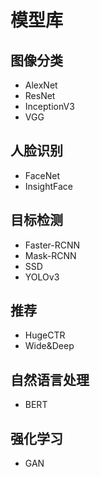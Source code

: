 # 模型库

## 图像分类
  * AlexNet
  * ResNet
  * InceptionV3
  * VGG

## 人脸识别
  * FaceNet
  * InsightFace

## 目标检测
  * Faster-RCNN
  * Mask-RCNN
  * SSD
  * YOLOv3

## 推荐
  * HugeCTR
  * Wide&Deep

## 自然语言处理
  * BERT

## 强化学习
  * GAN
